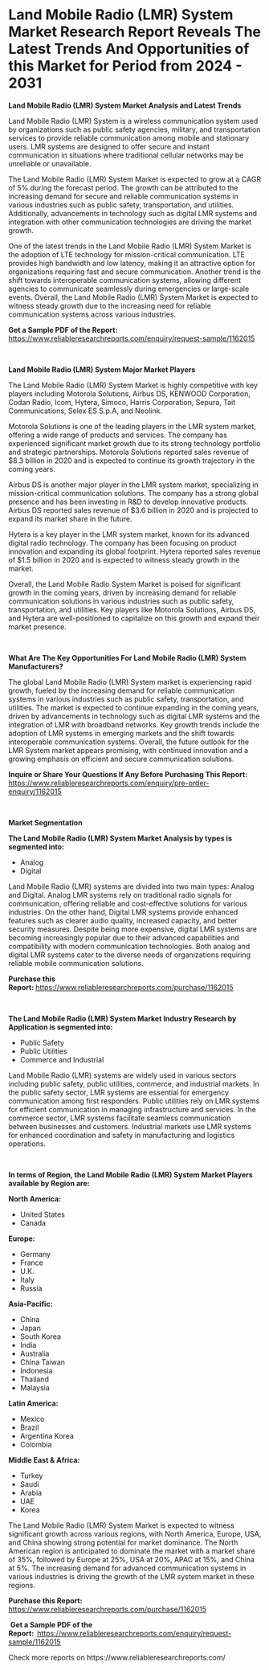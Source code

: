 <p><h1>Land Mobile Radio (LMR) System Market Research Report Reveals The Latest Trends And Opportunities of this Market for Period from 2024 - 2031</h1></p><p><strong>Land Mobile Radio (LMR) System Market Analysis and Latest Trends</strong></p>
<p><p>Land Mobile Radio (LMR) System is a wireless communication system used by organizations such as public safety agencies, military, and transportation services to provide reliable communication among mobile and stationary users. LMR systems are designed to offer secure and instant communication in situations where traditional cellular networks may be unreliable or unavailable.</p><p>The Land Mobile Radio (LMR) System Market is expected to grow at a CAGR of 5% during the forecast period. The growth can be attributed to the increasing demand for secure and reliable communication systems in various industries such as public safety, transportation, and utilities. Additionally, advancements in technology such as digital LMR systems and integration with other communication technologies are driving the market growth.</p><p>One of the latest trends in the Land Mobile Radio (LMR) System Market is the adoption of LTE technology for mission-critical communication. LTE provides high bandwidth and low latency, making it an attractive option for organizations requiring fast and secure communication. Another trend is the shift towards interoperable communication systems, allowing different agencies to communicate seamlessly during emergencies or large-scale events. Overall, the Land Mobile Radio (LMR) System Market is expected to witness steady growth due to the increasing need for reliable communication systems across various industries.</p></p>
<p><strong>Get a Sample PDF of the Report:&nbsp;</strong> <a href="https://www.reliableresearchreports.com/enquiry/request-sample/1162015">https://www.reliableresearchreports.com/enquiry/request-sample/1162015</a></p>
<p>&nbsp;</p>
<p><strong>Land Mobile Radio (LMR) System Major Market Players</strong></p>
<p><p>The Land Mobile Radio (LMR) System Market is highly competitive with key players including Motorola Solutions, Airbus DS, KENWOOD Corporation, Codan Radio, Icom, Hytera, Simoco, Harris Corporation, Sepura, Tait Communications, Selex ES S.p.A, and Neolink.</p><p>Motorola Solutions is one of the leading players in the LMR system market, offering a wide range of products and services. The company has experienced significant market growth due to its strong technology portfolio and strategic partnerships. Motorola Solutions reported sales revenue of $8.3 billion in 2020 and is expected to continue its growth trajectory in the coming years.</p><p>Airbus DS is another major player in the LMR system market, specializing in mission-critical communication solutions. The company has a strong global presence and has been investing in R&D to develop innovative products. Airbus DS reported sales revenue of $3.6 billion in 2020 and is projected to expand its market share in the future.</p><p>Hytera is a key player in the LMR system market, known for its advanced digital radio technology. The company has been focusing on product innovation and expanding its global footprint. Hytera reported sales revenue of $1.5 billion in 2020 and is expected to witness steady growth in the market.</p><p>Overall, the Land Mobile Radio System Market is poised for significant growth in the coming years, driven by increasing demand for reliable communication solutions in various industries such as public safety, transportation, and utilities. Key players like Motorola Solutions, Airbus DS, and Hytera are well-positioned to capitalize on this growth and expand their market presence.</p></p>
<p>&nbsp;</p>
<p><strong>What Are The Key Opportunities For Land Mobile Radio (LMR) System Manufacturers?</strong></p>
<p><p>The global Land Mobile Radio (LMR) System market is experiencing rapid growth, fueled by the increasing demand for reliable communication systems in various industries such as public safety, transportation, and utilities. The market is expected to continue expanding in the coming years, driven by advancements in technology such as digital LMR systems and the integration of LMR with broadband networks. Key growth trends include the adoption of LMR systems in emerging markets and the shift towards interoperable communication systems. Overall, the future outlook for the LMR System market appears promising, with continued innovation and a growing emphasis on efficient and secure communication solutions.</p></p>
<p><strong>Inquire or Share Your Questions If Any Before Purchasing This Report:</strong> <a href="https://www.reliableresearchreports.com/enquiry/pre-order-enquiry/1162015">https://www.reliableresearchreports.com/enquiry/pre-order-enquiry/1162015</a></p>
<p>&nbsp;</p>
<p><strong>Market Segmentation</strong></p>
<p><strong>The Land Mobile Radio (LMR) System Market Analysis by types is segmented into:</strong></p>
<p><ul><li>Analog</li><li>Digital</li></ul></p>
<p><p>Land Mobile Radio (LMR) systems are divided into two main types: Analog and Digital. Analog LMR systems rely on traditional radio signals for communication, offering reliable and cost-effective solutions for various industries. On the other hand, Digital LMR systems provide enhanced features such as clearer audio quality, increased capacity, and better security measures. Despite being more expensive, digital LMR systems are becoming increasingly popular due to their advanced capabilities and compatibility with modern communication technologies. Both analog and digital LMR systems cater to the diverse needs of organizations requiring reliable mobile communication solutions.</p></p>
<p><strong>Purchase this Report:&nbsp;</strong><a href="https://www.reliableresearchreports.com/purchase/1162015">https://www.reliableresearchreports.com/purchase/1162015</a></p>
<p>&nbsp;</p>
<p><strong>The Land Mobile Radio (LMR) System Market Industry Research by Application is segmented into:</strong></p>
<p><ul><li>Public Safety</li><li>Public Utilities</li><li>Commerce and Industrial</li></ul></p>
<p><p>Land Mobile Radio (LMR) systems are widely used in various sectors including public safety, public utilities, commerce, and industrial markets. In the public safety sector, LMR systems are essential for emergency communication among first responders. Public utilities rely on LMR systems for efficient communication in managing infrastructure and services. In the commerce sector, LMR systems facilitate seamless communication between businesses and customers. Industrial markets use LMR systems for enhanced coordination and safety in manufacturing and logistics operations.</p></p>
<p>&nbsp;</p>
<p><strong>In terms of Region, the Land Mobile Radio (LMR) System Market Players available by Region are:</strong></p>
<p>
    <p> <strong> North America: </strong>
        <ul>
            <li>United States</li>
            <li>Canada</li>
        </ul>
        </p> 
    <p> <strong> Europe: </strong>
        <ul>
            <li>Germany</li>
            <li>France</li>
            <li>U.K.</li>
            <li>Italy</li>
            <li>Russia</li>
        </ul>
        </p> 
    <p> <strong> Asia-Pacific: </strong>
        <ul>
            <li>China</li>
            <li>Japan</li>
            <li>South Korea</li>
            <li>India</li>
            <li>Australia</li>
            <li>China Taiwan</li>
            <li>Indonesia</li>
            <li>Thailand</li>
            <li>Malaysia</li>
        </ul>
        </p> 
    <p> <strong> Latin America: </strong>
        <ul>
            <li>Mexico</li>
            <li>Brazil</li>
            <li>Argentina Korea</li>
            <li>Colombia</li>
        </ul>
        </p> 
    <p> <strong> Middle East & Africa: </strong>
        <ul>
            <li>Turkey</li>
            <li>Saudi</li>
            <li>Arabia</li>
            <li>UAE</li>
            <li>Korea</li>
        </ul>
    </p>
    </p>
<p><p>The Land Mobile Radio (LMR) System Market is expected to witness significant growth across various regions, with North America, Europe, USA, and China showing strong potential for market dominance. The North American region is anticipated to dominate the market with a market share of 35%, followed by Europe at 25%, USA at 20%, APAC at 15%, and China at 5%. The increasing demand for advanced communication systems in various industries is driving the growth of the LMR system market in these regions.</p></p>
<p><strong>Purchase this Report: </strong><a href="https://www.reliableresearchreports.com/purchase/1162015">https://www.reliableresearchreports.com/purchase/1162015</a></p>
<p>&nbsp;<strong>Get a Sample PDF of the Report:&nbsp;&nbsp;</strong><a href="https://www.reliableresearchreports.com/enquiry/request-sample/1162015">https://www.reliableresearchreports.com/enquiry/request-sample/1162015</a></p>
<p><strong></strong></p>
<p>Check more reports on https://www.reliableresearchreports.com/</p>